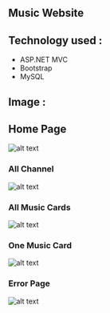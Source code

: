 ## Music Website

## Technology used :
* ASP.NET MVC 
* Bootstrap 
* MySQL


## Image :

## Home Page

![alt text](https://res.cloudinary.com/duuconncq/image/upload/v1622919733/Screenshot_2021-06-05_215847_sxymna.png)

### All Channel
![alt text](
https://res.cloudinary.com/duuconncq/image/upload/v1622919734/Screenshot_2021-06-05_215939_bcqwgk.png)

### All Music Cards

![alt text](https://res.cloudinary.com/duuconncq/image/upload/v1622919731/Screenshot_2021-06-05_215917_k1khdn.png)

### One Music Card

![alt text](https://res.cloudinary.com/duuconncq/image/upload/v1622919731/Screenshot_2021-06-05_220011_se3spf.png)

### Error Page

![alt text](https://res.cloudinary.com/duuconncq/image/upload/v1622919730/Screenshot_2021-06-05_220040_fbe5op.png)


